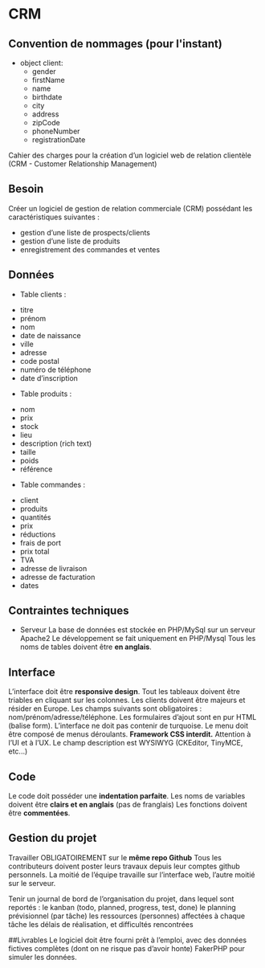 # CRM


## Convention de nommages (pour l'instant)

* object client:
	*	gender
	*	firstName
	*	name
	*	birthdate
	*	city
	*	address
	*	zipCode
	*	phoneNumber
	*	registrationDate


Cahier des charges pour la création d’un logiciel web de relation clientèle
(CRM - Customer Relationship Management)


## Besoin

Créer un logiciel de gestion de relation commerciale (CRM) possédant les caractéristiques suivantes :
* gestion d’une liste de prospects/clients
* gestion d’une liste de produits
* enregistrement des commandes et ventes

## Données

* Table clients :
- titre
- prénom
- nom
- date de naissance
- ville
- adresse
- code postal
- numéro de téléphone
- date d’inscription

* Table produits :
- nom
- prix
- stock
- lieu
- description (rich text)
- taille
- poids
- référence


* Table commandes :
- client
- produits
- quantités
- prix
- réductions
- frais de port
- prix total
- TVA
- adresse de livraison
- adresse de facturation
- dates


## Contraintes techniques

* Serveur
La base de données est stockée en PHP/MySql sur un serveur Apache2
Le développement se fait uniquement en PHP/Mysql
Tous les noms de tables doivent être **en anglais**.

## Interface

L’interface doit être **responsive design**.
Tout les tableaux doivent être triables en cliquant sur les colonnes.
Les clients doivent être majeurs et résider en Europe.
Les champs suivants sont obligatoires : nom/prénom/adresse/téléphone.
Les formulaires d’ajout sont en pur HTML (balise form).
L’interface ne doit pas contenir de turquoise.
Le menu doit être composé de menus déroulants.
**Framework CSS interdit.**
Attention à l’UI et à l’UX.
Le champ description est WYSIWYG (CKEditor, TinyMCE, etc...)

## Code
Le code doit posséder une **indentation parfaite**.
Les noms de variables doivent être **clairs et en anglais** (pas de franglais)
Les fonctions doivent être **commentées**.

## Gestion du projet
Travailler OBLIGATOIREMENT sur le **même repo Github** 
Tous les contributeurs doivent poster leurs travaux depuis leur comptes github personnels.
La moitié de l’équipe travaille sur l’interface web, l’autre moitié sur le serveur.

Tenir un journal de bord de l’organisation du projet, dans lequel sont reportés :
le kanban (todo, planned, progress, test, done)
le planning prévisionnel (par tâche)
les ressources (personnes) affectées à chaque tâche
les délais de réalisation, et difficultés rencontrées

##Livrables
Le logiciel doit être fourni prêt à l’emploi, avec des données fictives complètes (dont on ne risque pas d’avoir honte) 
FakerPHP pour simuler les données.
